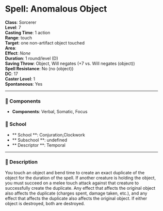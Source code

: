 
# Spell: Anomalous Object
**Class**: Sorcerer  
**Level**: 7  
**Casting Time**: 1 action  
**Range**: touch  
**Target**: one non-artifact object touched  
**Area**:   
**Effect**: _None_  
**Duration**: 1 round/level (D)  
**Saving Throw**: Object, Will negates (+7 vs. Will negates (object))  
**Spell Resistance**: No (no (object))  
**DC**: 17  
**Caster Level**: 1  
**Spontaneous**: Yes

---

### 🔮 Components
- **Components**: Verbal, Somatic, Focus

### 🏫 School
- ** School **: Conjuration,Clockwork
- ** Subschool **: undefined
- ** Descriptor **: Temporal
---

### 📜 Description
You touch an object and bend time to create an exact duplicate of the object for the duration of the spell. If another creature is holding the object, you must succeed on a melee touch attack against that creature to successfully create the duplicate. Any effect that affects the original object also affects the duplicate (charges spent, damage taken, etc.), and any effect that affects the duplicate also affects the original object. If either object is destroyed, both are destroyed.
